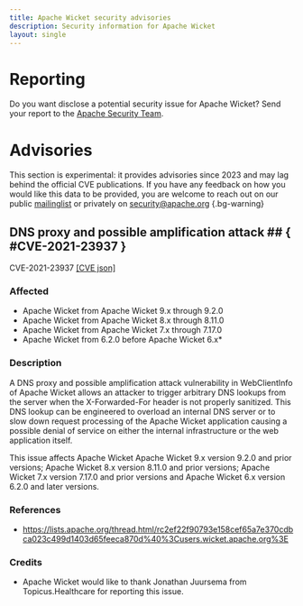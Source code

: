 ```yaml
---
title: Apache Wicket security advisories
description: Security information for Apache Wicket
layout: single
---
```


# Reporting

Do you want disclose a potential security issue for Apache Wicket? Send your report to the [Apache Security Team](mailto:security@apache.org).

# Advisories

This section is experimental: it provides advisories since 2023 and may lag behind the official CVE publications. If you have any feedback on how you would like this data to be provided, you are welcome to reach out on our public [mailinglist](/mailinglist) or privately on [security@apache.org](mailto:security@apache.org)
{.bg-warning}

## DNS proxy and possible amplification attack ## { #CVE-2021-23937 }

CVE-2021-23937 [\[CVE json\]](./CVE-2021-23937.cve.json)

### Affected

* Apache Wicket from Apache Wicket 9.x through 9.2.0
* Apache Wicket from Apache Wicket 8.x through 8.11.0
* Apache Wicket from Apache Wicket 7.x through 7.17.0
* Apache Wicket from 6.2.0 before Apache Wicket 6.x*


### Description

A DNS proxy and possible amplification attack vulnerability in WebClientInfo of Apache Wicket allows an attacker to trigger arbitrary DNS lookups from the server when the X-Forwarded-For header is not properly sanitized. This DNS lookup can be engineered to overload an internal DNS server or to slow down request processing of the Apache Wicket application causing a possible denial of service on either the internal infrastructure or the web application itself.

This issue affects Apache Wicket Apache Wicket 9.x version 9.2.0 and prior versions; Apache Wicket 8.x version 8.11.0 and prior versions; Apache Wicket 7.x version 7.17.0 and prior versions and Apache Wicket 6.x version 6.2.0 and later versions.

### References
* https://lists.apache.org/thread.html/rc2ef22f90793e158cef65a7e370cdbca023c499d1403d65feeca870d%40%3Cusers.wicket.apache.org%3E


### Credits
* Apache Wicket would like to thank Jonathan Juursema from Topicus.Healthcare for reporting this issue.

